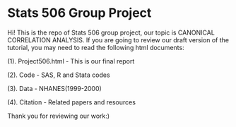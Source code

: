 # Stats 506 Group Project
Hi! This is the repo of Stats 506 group project, our topic is CANONICAL CORRELATION ANALYSIS.
If you are going to review our draft version of the tutorial, you may need to read the following html documents:

(1). Project506.html - This is our final report

(2). Code - SAS, R and Stata codes

(3). Data - NHANES(1999-2000)

(4). Citation - Related papers and resources

Thank you for reviewing our work:)
